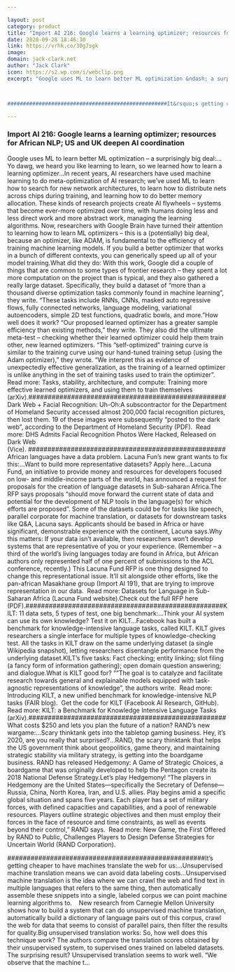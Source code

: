 ```yaml
---

layout: post
category: product
title: "Import AI 216: Google learns a learning optimizer; resources for African NLP; US and UK deepen AI coordination"
date: 2020-09-28 18:46:30
link: https://vrhk.co/30g7sgk
image: 
domain: jack-clark.net
author: "Jack Clark"
icon: https://s2.wp.com/i/webclip.png
excerpt: "Google uses ML to learn better ML optimization &ndash; a surprisingly big deal:&hellip;Yo dawg, we heard you like learning to learn, so we learned how to learn a learning optimizer&hellip;In recent years, AI researchers have used machine learning to do meta-optimization of AI research; we&rsquo;ve used ML to learn how to search for new network architectures, to learn how to distribute nets across chips during training, and learning how to do better memory allocation. These kinds of research projects create AI flywheels &ndash; systems that become ever-more optimized over time, with humans doing less and less direct work and more abstract work, managing the learning algorithms.&nbsp;Now, researchers with Google Brain have turned their attention to learning how to learn ML optimizers &ndash; this is a (potentially) big deal, because an optimizer, like ADAM, is fundamental to the efficiency of training machine learning models. If you build a better optimizer that works in a bunch of different contexts, you can generically speed up all of your model training.What did they do: With this work, Google did a couple of things that are common to some types of frontier research &ndash; they spent a lot more computation on the project than is typical, and they also gathered a really large dataset. Specifically, they build a dataset of &ldquo;more than a thousand diverse optimization tasks commonly found in machine learning&rdquo;, they write. &ldquo;These tasks include RNNs, CNNs, masked auto regressive flows, fully connected networks, language modeling, variational autoencoders, simple 2D test functions, quadratic bowls, and more.&rdquo;How well does it work? &ldquo;Our proposed learned optimizer has a greater sample efficiency than existing methods,&rdquo; they write. They also did the ultimate meta-test &ndash; checking whether their learned optimizer could help them train other, new learned optimizers. &ldquo;This &ldquo;self-optimized&rdquo; training curve is similar to the training curve using our hand-tuned training setup (using the Adam optimizer),&rdquo; they wrote. &ldquo;We interpret this as evidence of unexpectedly effective generalization, as the training of a learned optimizer is unlike anything in the set of training tasks used to train the optimizer&rdquo;.&nbsp; Read more: Tasks, stability, architecture, and compute: Training more effective learned optimizers, and using them to train themselves (arXiv).###################################################Dark Web + Facial Recognition: Uh-Oh:A subscontractor for the Department of Homeland Security accessed almost 200,000 facial recognition pictures, then lost them. 19 of these images were subsequently &ldquo;posted to the dark web&rdquo;, according to the Department of Homeland Security (PDF).&nbsp; Read more: DHS Admits Facial Recognition Photos Were Hacked, Released on Dark Web (Vice).&nbsp;###################################################African languages have a data problem. Lacuna Fun&rsquo;s new grant wants to fix this:&hellip;Want to build more representative datasets? Apply here&hellip;Lacuna Fund, an initiative to provide money and resources for developers focused on low- and middle-income parts of the world, has announced a request for proposals for the creation of language datasets in Sub-saharan Africa.The RFP says proposals &ldquo;should move forward the current state of data and potential for the development of NLP tools in the language(s) for which efforts are proposed&rdquo;. Some of the datasets could be for tasks like speech, parallel corporate for machine translation, or datasets for downstream tasks like Q&amp;A, Lacuna says. Applicants should be based in Africa or have significant, demonstrable experience with the continent, Lacuna says.Why this matters: If your data isn&rsquo;t available, then researchers won&rsquo;t develop systems that are representative of you or your experience. (Remember &ndash; a third of the world&rsquo;s living languages today are found in Africa, but African authors only represented half of one percent of submissions to the ACL conference, recently.) This Lacuna Fund RFP is one thing designed to change this representational issue. It&rsquo;ll sit alongside other efforts, like the pan-african Masakhane group (Import AI 191), that are trying to improve representation in our data.&nbsp; Read more: Datasets for Language in Sub-Saharan Africa (Lacuna Fund website).Check out the full RFP here (PDF).###################################################KILT: 11 data sets, 5 types of test, one big benchmark:&hellip;Think your AI system can use its own knowledge? Test it on KILT&hellip;Facebook has built a benchmark for knowledge-intensive language tasks, called KILT. KILT gives researchers a single interface for multiple types of knowledge-checking test. All the tasks in KILT draw on the same underlying dataset (a single Wikipedia snapshot), letting researchers disentangle performance from the underlying dataset.KILT&rsquo;s five tasks: Fact checking; entity linking; slot filing (a fancy form of information gathering); open domain question answering; and dialogue.What is KILT good for? &ldquo;&rdquo;The goal is to catalyze and facilitate research towards general and explainable models equipped with task-agnostic representations of knowledge&rdquo;, the authors write.&nbsp; Read more: Introducing KILT, a new unified benchmark for knowledge-intensive NLP tasks (FAIR blog).&nbsp; Get the code for KILT (Facebook AI Research, GitHub).&nbsp; Read more: KILT: a Benchmark for Knowledge Intensive Language Tasks (arXiv).###################################################What costs $250 and lets you plan the future of a nation? RAND&rsquo;s new wargame:&hellip;Scary thinktank gets into the tabletop gaming business. Hey, it&rsquo;s 2020, are you really that surprised?&hellip;RAND, the scary thinktank that helps the US government think about geopolitics, game theory, and maintaining strategic stability via military strategy, is getting into the boardgame business. RAND has released Hedgemony: A Game of Strategic Choices, a boardgame that was originally developed to help the Pentagon create its 2018 National Defense Strategy.Let&rsquo;s play Hedgemony! &ldquo;The players in Hedgemony are the United States&mdash;specifically the Secretary of Defense&mdash;Russia, China, North Korea, Iran, and U.S. allies. Play begins amid a specific global situation and spans five years. Each player has a set of military forces, with defined capacities and capabilities, and a pool of renewable resources. Players outline strategic objectives and then must employ their forces in the face of resource and time constraints, as well as events beyond their control,&rdquo; RAND says.&nbsp; Read more: New Game, the First Offered by RAND to Public, Challenges Players to Design Defense Strategies for Uncertain World (RAND Corporation).&nbsp;



###################################################It&rsquo;s getting cheaper to have machines translate the web for us:&hellip;Unsupervised machine translation means we can avoid data labeling costs&hellip;Unsupervised machine translation is the idea where we can crawl the web and find text in multiple languages that refers to the same thing, then automatically assemble these snippets into a single, labeled corpus we can point machine learning algorithms to.&nbsp; &nbsp; New research from Carnegie Mellon University shows how to build a system that can do unsupervised machine translation, automatically build a dictionary of language pairs out of this corpus, crawl the web for data that seems to consist of parallel pairs, then filter the results for quality.Big unsupervised translation works: So, how well does this technique work? The authors compare the translation scores obtained by their unsupervised system, to supervised ones trained on labeled datasets. The surprising result? Unsupervised translation seems to work well. &ldquo;We observe that the machine t…"

---
```


### Import AI 216: Google learns a learning optimizer; resources for African NLP; US and UK deepen AI coordination

Google uses ML to learn better ML optimization &ndash; a surprisingly big deal:&hellip;Yo dawg, we heard you like learning to learn, so we learned how to learn a learning optimizer&hellip;In recent years, AI researchers have used machine learning to do meta-optimization of AI research; we&rsquo;ve used ML to learn how to search for new network architectures, to learn how to distribute nets across chips during training, and learning how to do better memory allocation. These kinds of research projects create AI flywheels &ndash; systems that become ever-more optimized over time, with humans doing less and less direct work and more abstract work, managing the learning algorithms.&nbsp;Now, researchers with Google Brain have turned their attention to learning how to learn ML optimizers &ndash; this is a (potentially) big deal, because an optimizer, like ADAM, is fundamental to the efficiency of training machine learning models. If you build a better optimizer that works in a bunch of different contexts, you can generically speed up all of your model training.What did they do: With this work, Google did a couple of things that are common to some types of frontier research &ndash; they spent a lot more computation on the project than is typical, and they also gathered a really large dataset. Specifically, they build a dataset of &ldquo;more than a thousand diverse optimization tasks commonly found in machine learning&rdquo;, they write. &ldquo;These tasks include RNNs, CNNs, masked auto regressive flows, fully connected networks, language modeling, variational autoencoders, simple 2D test functions, quadratic bowls, and more.&rdquo;How well does it work? &ldquo;Our proposed learned optimizer has a greater sample efficiency than existing methods,&rdquo; they write. They also did the ultimate meta-test &ndash; checking whether their learned optimizer could help them train other, new learned optimizers. &ldquo;This &ldquo;self-optimized&rdquo; training curve is similar to the training curve using our hand-tuned training setup (using the Adam optimizer),&rdquo; they wrote. &ldquo;We interpret this as evidence of unexpectedly effective generalization, as the training of a learned optimizer is unlike anything in the set of training tasks used to train the optimizer&rdquo;.&nbsp; Read more: Tasks, stability, architecture, and compute: Training more effective learned optimizers, and using them to train themselves (arXiv).###################################################Dark Web + Facial Recognition: Uh-Oh:A subscontractor for the Department of Homeland Security accessed almost 200,000 facial recognition pictures, then lost them. 19 of these images were subsequently &ldquo;posted to the dark web&rdquo;, according to the Department of Homeland Security (PDF).&nbsp; Read more: DHS Admits Facial Recognition Photos Were Hacked, Released on Dark Web (Vice).&nbsp;###################################################African languages have a data problem. Lacuna Fun&rsquo;s new grant wants to fix this:&hellip;Want to build more representative datasets? Apply here&hellip;Lacuna Fund, an initiative to provide money and resources for developers focused on low- and middle-income parts of the world, has announced a request for proposals for the creation of language datasets in Sub-saharan Africa.The RFP says proposals &ldquo;should move forward the current state of data and potential for the development of NLP tools in the language(s) for which efforts are proposed&rdquo;. Some of the datasets could be for tasks like speech, parallel corporate for machine translation, or datasets for downstream tasks like Q&amp;A, Lacuna says. Applicants should be based in Africa or have significant, demonstrable experience with the continent, Lacuna says.Why this matters: If your data isn&rsquo;t available, then researchers won&rsquo;t develop systems that are representative of you or your experience. (Remember &ndash; a third of the world&rsquo;s living languages today are found in Africa, but African authors only represented half of one percent of submissions to the ACL conference, recently.) This Lacuna Fund RFP is one thing designed to change this representational issue. It&rsquo;ll sit alongside other efforts, like the pan-african Masakhane group (Import AI 191), that are trying to improve representation in our data.&nbsp; Read more: Datasets for Language in Sub-Saharan Africa (Lacuna Fund website).Check out the full RFP here (PDF).###################################################KILT: 11 data sets, 5 types of test, one big benchmark:&hellip;Think your AI system can use its own knowledge? Test it on KILT&hellip;Facebook has built a benchmark for knowledge-intensive language tasks, called KILT. KILT gives researchers a single interface for multiple types of knowledge-checking test. All the tasks in KILT draw on the same underlying dataset (a single Wikipedia snapshot), letting researchers disentangle performance from the underlying dataset.KILT&rsquo;s five tasks: Fact checking; entity linking; slot filing (a fancy form of information gathering); open domain question answering; and dialogue.What is KILT good for? &ldquo;&rdquo;The goal is to catalyze and facilitate research towards general and explainable models equipped with task-agnostic representations of knowledge&rdquo;, the authors write.&nbsp; Read more: Introducing KILT, a new unified benchmark for knowledge-intensive NLP tasks (FAIR blog).&nbsp; Get the code for KILT (Facebook AI Research, GitHub).&nbsp; Read more: KILT: a Benchmark for Knowledge Intensive Language Tasks (arXiv).###################################################What costs $250 and lets you plan the future of a nation? RAND&rsquo;s new wargame:&hellip;Scary thinktank gets into the tabletop gaming business. Hey, it&rsquo;s 2020, are you really that surprised?&hellip;RAND, the scary thinktank that helps the US government think about geopolitics, game theory, and maintaining strategic stability via military strategy, is getting into the boardgame business. RAND has released Hedgemony: A Game of Strategic Choices, a boardgame that was originally developed to help the Pentagon create its 2018 National Defense Strategy.Let&rsquo;s play Hedgemony! &ldquo;The players in Hedgemony are the United States&mdash;specifically the Secretary of Defense&mdash;Russia, China, North Korea, Iran, and U.S. allies. Play begins amid a specific global situation and spans five years. Each player has a set of military forces, with defined capacities and capabilities, and a pool of renewable resources. Players outline strategic objectives and then must employ their forces in the face of resource and time constraints, as well as events beyond their control,&rdquo; RAND says.&nbsp; Read more: New Game, the First Offered by RAND to Public, Challenges Players to Design Defense Strategies for Uncertain World (RAND Corporation).&nbsp;



###################################################It&rsquo;s getting cheaper to have machines translate the web for us:&hellip;Unsupervised machine translation means we can avoid data labeling costs&hellip;Unsupervised machine translation is the idea where we can crawl the web and find text in multiple languages that refers to the same thing, then automatically assemble these snippets into a single, labeled corpus we can point machine learning algorithms to.&nbsp; &nbsp; New research from Carnegie Mellon University shows how to build a system that can do unsupervised machine translation, automatically build a dictionary of language pairs out of this corpus, crawl the web for data that seems to consist of parallel pairs, then filter the results for quality.Big unsupervised translation works: So, how well does this technique work? The authors compare the translation scores obtained by their unsupervised system, to supervised ones trained on labeled datasets. The surprising result? Unsupervised translation seems to work well. &ldquo;We observe that the machine t…